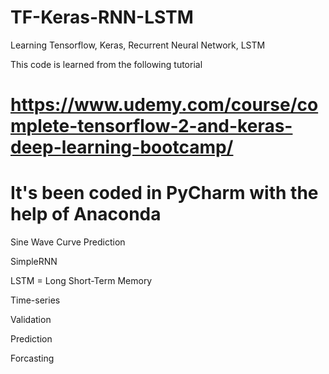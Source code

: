 # TF-Keras-RNN-LSTM
Learning Tensorflow, Keras, Recurrent Neural Network, LSTM

This code is learned from the following tutorial
# https://www.udemy.com/course/complete-tensorflow-2-and-keras-deep-learning-bootcamp/
# It's been coded in PyCharm with the help of Anaconda


Sine Wave Curve Prediction

SimpleRNN

LSTM = Long Short-Term Memory

Time-series

Validation

Prediction

Forcasting
